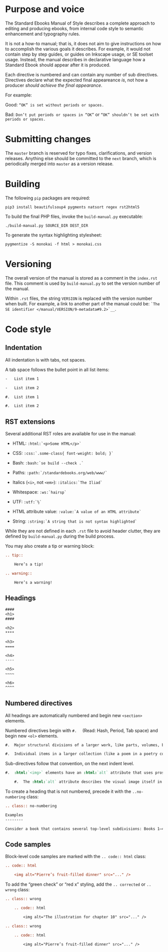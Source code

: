 # Purpose and voice

The Standard Ebooks Manual of Style describes a complete approach to editing and producing ebooks, from internal code style to semantic enhancement and typography rules.

It is not a how-to manual; that is, it does not aim to give instructions on how to accomplish the various goals it describes. For example, it would not contain step by step guides, or guides on Inkscape usage, or SE toolset usage. Instead, the manual describes in declarative language how a Standard Ebook should appear after it is produced.

Each directive is numbered and can contain any number of sub directives. Directives declare what the expected final appeareance *is*, not how a producer *should achieve the final appearance*.

For example:

Good: `“OK” is set without periods or spaces.`

Bad: `Don’t put periods or spaces in “OK”` or `“OK” shouldn’t be set with periods or spaces.`

# Submitting changes

The `master` branch is reserved for typo fixes, clarifications, and version releases. Anything else should be committed to the `next` branch, which is periodically merged into `master` as a version release.

# Building

The following `pip` packages are required:

```shell
pip3 install beautifulsoup4 pygments natsort regex rst2html5
```

To build the final PHP files, invoke the `build-manual.py` executable:

```shell
./build-manual.py SOURCE_DIR DEST_DIR
```

To generate the syntax highlighting stylesheet:

```shell
pygmentize -S monokai -f html > monokai.css
```

# Versioning

The overall version of the manual is stored as a comment in the `index.rst` file. This comment is used by `build-manual.py` to set the version number of the manual.

Within `.rst` files, the string `VERSION` is replaced with the version number when built. For example, a link to another part of the manual could be: `` `The SE identifier </manual/VERSION/9-metadata#9.2>`__ ``.

# Code style

## Indentation

All indentation is with tabs, not spaces.

A tab space follows the bullet point in all list items:

```rst
-	List item 1

-	List item 2

#.	List item 1

#.	List item 2
```

## RST extensions

Several additional RST roles are available for use in the manual:

- HTML: `` :html:`<p>Some HTML</p>` ``

- CSS: `` :css:`.some-class{ font-weight: bold; }` ``

- Bash: `` :bash:`se build --check .` ``

- Paths: `` :path:`/standardebooks.org/web/www/` ``

- Italics (`<i>`, not `<em>`): `` :italics:`The Iliad` ``

- Whitespace: `` :ws:`hairsp` ``

- UTF: `` :utf:`½` ``

- HTML attribute value: `` :value:`A value of an HTML attribute` ``

- String: `` :string:`A string that is not syntax highlighted` ``

While they are not defined in each `.rst` file to avoid header clutter, they are defined by `build-manual.py` during the build process.

You may also create a tip or warning block:

```rst
.. tip::

	Here’s a tip!

.. warning::

	Here’s a warning!
```

## Headings

```rst
####
<h1>
####

<h2>
****

<h3>
====

<h4>
----

<h5>
~~~~

<h6>
^^^^
```

## Numbered directives

All headings are automatically numbered and begin new `<section>` elements.

Numbered directives begin with `#.	` (Read: Hash, Period, Tab space) and begin new `<ol>` elements.

```rst
#.	Major structural divisions of a larger work, like parts, volumes, books, chapters, or subchapters, are contained in a :html:`<section>` element.

#.	Individual items in a larger collection (like a poem in a poetry collection) are contained in a :html:`<article>` element.
```

Sub-directives follow that convention, on the next indent level.

```rst
#.	:html:`<img>` elements have an :html:`alt` attribute that uses prose to describe the image in detail; this is what screen reading software will read aloud.

	#.	The :html:`alt` attribute describes the visual image itself in words, which is not the same as writing a caption or describing its place in the book.
```

To create a heading that is not numbered, precede it with the `..no-numbering` class:

```rst
.. class:: no-numbering

Examples
--------

Consider a book that contains several top-level subdivisions: Books 1–4, with each book having 3 parts, and each part having 10 chapters. Below is an example of three files demonstrating the structure necessary to achieve recomposability:
```

## Code samples

Block-level code samples are marked with the `.. code:: html` class:

```rst
.. code:: html

	<img alt="Pierre’s fruit-filled dinner" src="..." />
```

To add the “green check” or “red x” styling, add the `.. corrected` or `.. wrong` class:

```rst
.. class:: wrong

	.. code:: html

		<img alt="The illustration for chapter 10" src="..." />

.. class:: wrong

	.. code:: html

		<img alt="Pierre’s fruit-filled dinner" src="..." />
```
